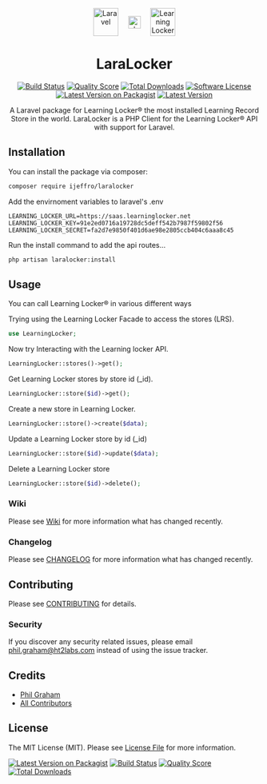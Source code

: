 

<p align="center">
<a href="https://laravel.com/docs/"><img align="center" width="50px" height="56px"src="https://laravel.com/img/logomark.min.svg" alt="Laravel"></a>
&nbsp;&nbsp;&nbsp;
<a href="#"><img align="center" width="25px" height="25px" src="https://www.iconsdb.com/icons/preview/royal-blue/plus-7-xxl.png" alt="plus"></a>
&nbsp;&nbsp;&nbsp;
<a href="https://docs.learninglocker.net/"><img align="center" width="50px" height="56px" src="https://www.ht2labs.com/wp-content/uploads/2019/03/learning-locker-logo-icon.png" alt="Learning Locker"><a/>
</p>

<h1 align="center">LaraLocker</h1>

<p align="center">
<a href="https://travis-ci.org/ijeffro/laralocker"><img src="https://img.shields.io/travis/ijeffro/laralocker/master.svg?style=flat-square" alt="Build Status"></a>
<a href="https://scrutinizer-ci.com/g/ijeffro/laralocker"><img src="https://img.shields.io/scrutinizer/g/ijeffro/laralocker.svg?style=flat-square" alt="Quality Score"></a>
<a href="https://packagist.org/packages/ijeffro/laralocker"><img src="https://img.shields.io/packagist/dt/ijeffro/laralocker.svg?style=flat-square" alt="Total Downloads"></a>
<a href="LICENSE"><img src="https://img.shields.io/badge/license-MIT-brightgreen.svg?style=flat-square" alt="Software License"></img></a><a href="https://packagist.org/packages/ijeffro/laralocker"><img src="https://img.shields.io/packagist/v/ijeffro/laralocker.svg?style=flat-square" alt="Latest Version on Packagist"></a>
<a href="https://github.com/Ijeffro/Laralocker/releases"><img src="https://img.shields.io/github/release/Ijeffro/Laralocker.svg?style=flat-square" alt="Latest Version"></img></a>
</p>


<p align="center">A Laravel package for Learning Locker® the most installed Learning Record Store in the world. LaraLocker is a PHP Client for the Learning Locker® API with support for Laravel.</p>

## Installation

You can install the package via composer:

```bash
composer require ijeffro/laralocker
```

Add the envirnoment variables to laravel's .env

```env
LEARNING_LOCKER_URL=https://saas.learninglocker.net
LEARNING_LOCKER_KEY=91e2ed0716a19728dc5deff542b7987f59802f56
LEARNING_LOCKER_SECRET=fa2d7e9850f401d6ae98e2805ccb404c6aaa8c45
```

Run the install command to add the api routes...

```bash
php artisan laralocker:install
```
## Usage

You can call Learning Locker® in various different ways


Trying using the Learning Locker Facade to access the stores (LRS).

``` php
use LearningLocker;
```


Now try Interacting with the Learning locker API.

``` php
LearningLocker::stores()->get();
```


Get Learning Locker stores by store id (_id).

``` php
LearningLocker::store($id)->get();
```


Create a new store in Learning Locker.

``` php
LearningLocker::store()->create($data);
```


Update a Learning Locker store by id (_id)

``` php
LearningLocker::store($id)->update($data);
```


Delete a Learning Locker store

``` php
LearningLocker::store($id)->delete();
```

### Wiki
Please see [Wiki](https://github.com/ijeffro/laralocker/wiki) for more information what has changed recently.

### Changelog

Please see [CHANGELOG](CHANGELOG.md) for more information what has changed recently.

## Contributing

Please see [CONTRIBUTING](CONTRIBUTING.md) for details.

### Security

If you discover any security related issues, please email phil.graham@ht2labs.com instead of using the issue tracker.

## Credits

- [Phil Graham](https://github.com/ijeffro)
- [All Contributors](../../contributors)

## License

The MIT License (MIT). Please see [License File](LICENSE.md) for more information.

[![Latest Version on Packagist](https://img.shields.io/packagist/v/ijeffro/laralocker.svg?style=flat-square)](https://packagist.org/packages/ijeffro/laralocker)
[![Build Status](https://img.shields.io/travis/ijeffro/laralocker/master.svg?style=flat-square)](https://travis-ci.org/ijeffro/laralocker)
[![Quality Score](https://img.shields.io/scrutinizer/g/ijeffro/laralocker.svg?style=flat-square)](https://scrutinizer-ci.com/g/ijeffro/laralocker)
[![Total Downloads](https://img.shields.io/packagist/dt/ijeffro/laralocker.svg?style=flat-square)](https://packagist.org/packages/ijeffro/laralocker)
